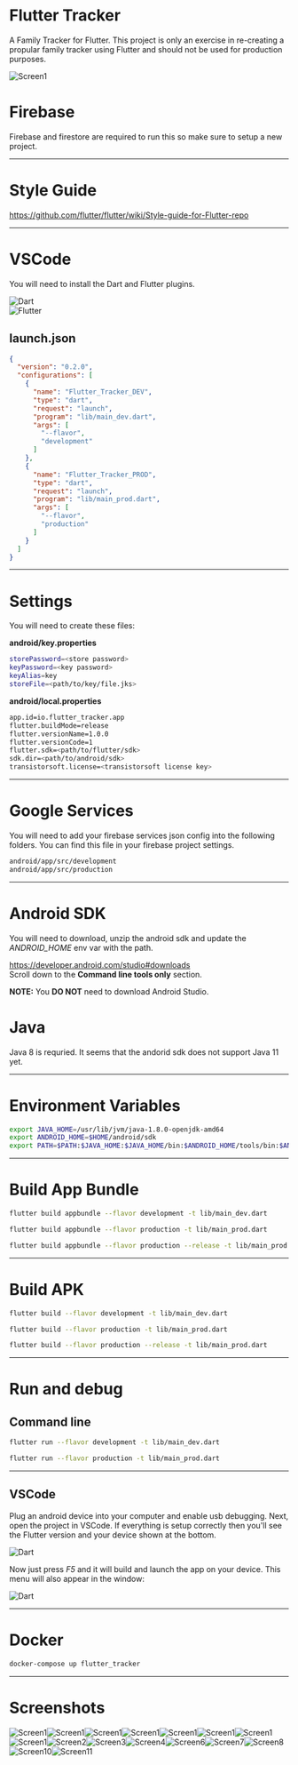 # Flutter Tracker

A Family Tracker for Flutter. This project is only an exercise in re-creating a propular family tracker using Flutter and should not be used for production purposes.

![Screen1](docs/images/screen1.png)

# Firebase

Firebase and firestore are required to run this so make sure to setup a new project.

---

# Style Guide

https://github.com/flutter/flutter/wiki/Style-guide-for-Flutter-repo

---

# VSCode

You will need to install the Dart and Flutter plugins.

![Dart](docs/images/dart.png)  
![Flutter](docs/images/flutter.png)


## launch.json

```json
{
  "version": "0.2.0",
  "configurations": [
    {
      "name": "Flutter_Tracker_DEV",
      "type": "dart",
      "request": "launch",
      "program": "lib/main_dev.dart",
      "args": [
        "--flavor",
        "development"
      ]
    },
    {
      "name": "Flutter_Tracker_PROD",
      "type": "dart",
      "request": "launch",
      "program": "lib/main_prod.dart",
      "args": [
        "--flavor",
        "production"
      ]
    }
  ]
}
```

---

# Settings

You will need to create these files:

**android/key.properties**

```bash
storePassword=<store password>
keyPassword=<key password>
keyAlias=key
storeFile=<path/to/key/file.jks>
```

**android/local.properties**

```bash
app.id=io.flutter_tracker.app
flutter.buildMode=release
flutter.versionName=1.0.0
flutter.versionCode=1
flutter.sdk=<path/to/flutter/sdk>
sdk.dir=<path/to/android/sdk>
transistorsoft.license=<transistorsoft license key>
```

---

# Google Services

You will need to add your firebase services json config into the following folders. You can find this file in your firebase project settings.

```bash
android/app/src/development
android/app/src/production
```

---

# Android SDK

You will need to download, unzip the android sdk and update the _ANDROID_HOME_ env var with the path.

https://developer.android.com/studio#downloads  
Scroll down to the **Command line tools only** section.

**NOTE:** You **DO NOT** need to download Android Studio.

# Java

Java 8 is requried. It seems that the andorid sdk does not support Java 11 yet.

---

# Environment Variables

```bash
export JAVA_HOME=/usr/lib/jvm/java-1.8.0-openjdk-amd64
export ANDROID_HOME=$HOME/android/sdk
export PATH=$PATH:$JAVA_HOME:$JAVA_HOME/bin:$ANDROID_HOME/tools/bin:$ANDROID_HOME/platform-tools:$HOME/dev/flutter/bin:$HOME/dev/flutter/bin/cache/dart-sdk/bin
```

---

# Build App Bundle

```bash
flutter build appbundle --flavor development -t lib/main_dev.dart
```

```bash
flutter build appbundle --flavor production -t lib/main_prod.dart
```

```bash
flutter build appbundle --flavor production --release -t lib/main_prod.dart
```

---

# Build APK

```bash
flutter build --flavor development -t lib/main_dev.dart
```

```bash
flutter build --flavor production -t lib/main_prod.dart
```

```bash
flutter build --flavor production --release -t lib/main_prod.dart
```

---

# Run and debug

## Command line

```bash
flutter run --flavor development -t lib/main_dev.dart
```

```bash
flutter run --flavor production -t lib/main_prod.dart
```

---

## VSCode

Plug an android device into your computer and enable usb debugging. Next, open the project in VSCode. If everything is setup correctly then you'll see the Flutter version and your device shown at the bottom.

![Dart](docs/images/device.png)

Now just press _F5_ and it will build and launch the app on your device. This menu will also appear in the window:

![Dart](docs/images/debug.png)

---

# Docker

```bash
docker-compose up flutter_tracker
```

---

# Screenshots

![Screen1](docs/images/screen12.png)![Screen1](docs/images/screen13.png)![Screen1](docs/images/screen14.png)![Screen1](docs/images/screen15.png)![Screen1](docs/images/screen16.png)![Screen1](docs/images/screen17.png)![Screen1](docs/images/screen18.png)![Screen1](docs/images/screen1.png)![Screen2](docs/images/screen2.png)![Screen3](docs/images/screen3.png)![Screen4](docs/images/screen4.png)![Screen6](docs/images/screen6.png)![Screen7](docs/images/screen7.png)![Screen8](docs/images/screen8.png)![Screen10](docs/images/screen10.png)![Screen11](docs/images/screen11.png)
